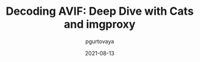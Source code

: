---
author: pgurtovaya
coauthor: progapandist
date: 2021-08-13
publisher: evilmartians
tags:
  - images
  - avif
target_url: https://evilmartians.com/chronicles/decoding-avif-deep-dive-with-cats-and-imgproxy
title: "Decoding AVIF: Deep Dive with Cats and imgproxy"
---